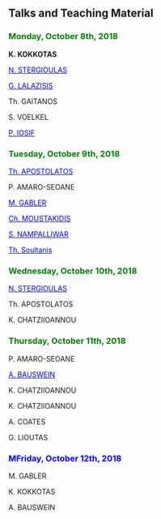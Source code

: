 ## Talks and Teaching Material

### <span style="color:green">Monday, October 8th, 2018</span>

**K. KOKKOTAS**

[<span style="color:blue">N. STERGIOULAS</span>](https://github.com/niksterg/gw_summer2018/raw/master/Stergioulas-1.pdf)

[<span style="color:blue">G. LALAZISIS</span>](https://github.com/niksterg/gw_summer2018/raw/master/Lalazisis.pdf)

Th. GAITANOS

S. VOELKEL

[<span style="color:blue">P. IOSIF</span>](https://github.com/niksterg/gw_summer2018/raw/master/Iosif.pdf)

### <span style="color:green">Tuesday, October 9th, 2018</span>

[<span style="color:blue">Th. APOSTOLATOS</span>](https://github.com/niksterg/gw_summer2018/raw/master/Apostolatos-1.pdf)

P. AMARO-SEOANE

[<span style="color:blue">M. GABLER</span>](https://github.com/niksterg/gw_summer2018/raw/master/Gabler-1.pdf)

[<span style="color:blue">Ch. MOUSTAKIDIS</span>](https://github.com/niksterg/gw_summer2018/raw/master/Moustakidis.pdf)

[<span style="color:blue">S. NAMPALLIWAR</span>](https://github.com/niksterg/gw_summer2018/raw/master/Nampalliwar.pdf)

[<span style="color:blue">Th. Soultanis</span>](https://github.com/niksterg/gw_summer2018/raw/master/Soultanis.pdf)

### <span style="color:green">Wednesday, October 10th, 2018</span>

[<span style="color:blue">N. STERGIOULAS</span>](https://github.com/niksterg/gw_summer2018/raw/master/Stergioulas-2.pdf)

Th. APOSTOLATOS

K. CHATZIIOANNOU

### <span style="color:green">Thursday, October 11th, 2018</span>

P. AMARO-SEOANE

[<span style="color:blue">A. BAUSWEIN</span>](https://github.com/niksterg/gw_summer2018/raw/master/Bauswein.pdf)

K. CHATZIIOANNOU

K. CHATZIIOANNOU

A. COATES

G. LIOUTAS

### <span style="color:blue">MFriday, October 12th, 2018</span>

M. GABLER

K. KOKKOTAS

A. BAUSWEIN

